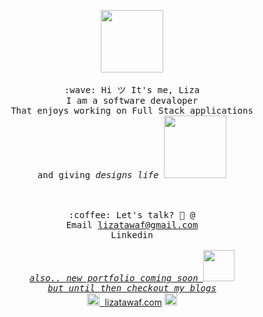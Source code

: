 <p align="center" >
  <p align="center" >
  <img src= "https://media.tenor.com/images/4f20af75f32887384aab7e49c37537ae/tenor.gif" width="100px">
  <br><br>
  <samp>
    :wave: Hi ツ It's me, Liza 
    <br> I am a software devaloper 
      <br> That enjoys working on Full Stack applications 
    <br> and giving  <em>designs</em>  <em> life </em> 
    <img src="https://media.tenor.com/images/6edf48d0aa6b5f038d1bef0e86d6698d/tenor.gif" width="100px"><br><br>
    <br><br>:coffee: Let's talk? 💌 @ 
    <br> Email <a href="mailto:lizatawaf@gmail.com?subject=Hi Liza!! I saw your GitHub">lizatawaf@gmail.com</a>
    <br> Linkedin <a href="www.linkedin.com/in/lizatawaf"www.linkedin.com/in/lizatawaf/a>
    <br><br><em>also.. new portfolio coming soon</em>
  </samp>
  <img src="https://media.giphy.com/media/J4803rJjCrqrRpU47f/source.gif" width="50px">   
  <samp>
  <br><em>but until then checkout my blogs</em>
     <br><img src="https://media.giphy.com/media/hWM5xcVje9cQscDLbP/source.gif" width="20px"> <a href="https://lizatawaf.com">lizatawaf.com</a> <img src="https://media.giphy.com/media/hWM5xcVje9cQscDLbP/source.gif" width="20px">
  </samp>
</p>
